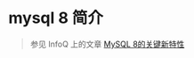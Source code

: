 mysql 8 简介
============

> 参见 InfoQ 上的文章 [MySQL 8的关键新特性](http://www.infoq.com/cn/news/2018/03/Best-New-Features-MySQL-8)
